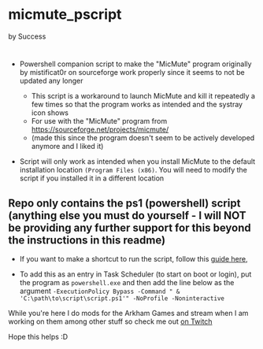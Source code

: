 # micmute_pscript 
by Success
#
* Powershell companion script to make the "MicMute" program originally by mistificat0r on sourceforge work properly since it seems to not be updated any longer

  * This script is a workaround to launch MicMute and kill it repeatedly a few times so that the program works as intended and the systray icon shows
  * For use with the "MicMute" program from https://sourceforge.net/projects/micmute/
  * (made this since the program doesn't seem to be actively developed anymore and I liked it)



* Script will only work as intended when you install MicMute to the default installation location `(Program Files (x86)`. You will need to modify the script if you installed it in a different location

## Repo only contains the ps1 (powershell) script (anything else you must do yourself - I will NOT be providing any further support for this beyond the instructions in this readme)

- If you want to make a shortcut to run the script, follow this [guide here](https://winaero.com/create-shortcut-ps1-powershell-file-windows-10/),   

- To add this as an entry in Task Scheduler (to start on boot or login), put the program as `powershell.exe` and then add the line below as the argument
`-ExecutionPolicy Bypass -Command " & 'C:\path\to\script\script.ps1'" -NoProfile -Noninteractive`

While you're here I do mods for the Arkham Games and stream when I am working on them among other stuff so check me out [ on Twitch](https://twitch.tv/successlive)

Hope this helps :D
